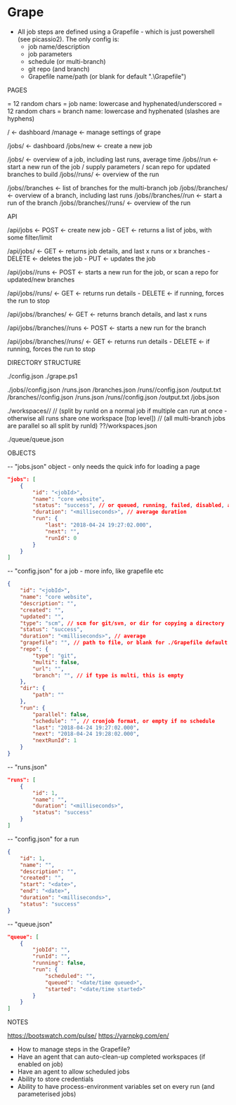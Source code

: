 # Grape

* All job steps are defined using a Grapefile - which is just powershell (see picassio2). The only config is:
    * job name/description
    * job parameters
    * schedule (or multi-branch)
    * git repo (and branch)
    * Grapefile name/path (or blank for default ".\Grapefile")



PAGES

<jobId>       = 12 random chars   =   job name: lowercase and hyphenated/underscored
<branchId>    = 12 random chars   =   branch name: lowercase and hyphenated (slashes are hyphens)

/                                                   <- dashboard
/manage                                             <- manage settings of grape

/jobs/                                              <- dashboard
/jobs/new                                           <- create a new job

/jobs/<jobId>                                       <- overview of a job, including last runs, average time
/jobs/<jobId>/run                                   <- start a new run of the job / supply parameters / scan repo for updated branches to build
/jobs/<jobId>/runs/<runId>                          <- overview of the run

/jobs/<jobId>/branches                              <- list of branches for the multi-branch job
/jobs/<jobId>/branches/<branchId>                   <- overview of a branch, including last runs
/jobs/<jobId>/branches/<branchId>/run               <- start a run of the branch
/jobs/<jobId>/branches/<branchId>/runs/<runId>      <- overview of the run




API

/api/jobs                                            <- POST     <- create new job
                                                      - GET      <- returns a list of jobs, with some filter/limit

/api/jobs/<jobId>                                    <- GET      <- returns job details, and last x runs or x branches
                                                      - DELETE   <- deletes the job
                                                      - PUT      <- updates the job

/api/jobs/<jobId>/runs                               <- POST     <- starts a new run for the job, or scan a repo for updated/new branches

/api/jobs/<jobId>/runs/<runId>                       <- GET      <- returns run details
                                                      - DELETE   <- if running, forces the run to stop

/api/jobs/<jobId>/branches/<branchId>                <- GET      <- returns branch details, and last x runs

/api/jobs/<jobId>/branches/<branchId>/runs           <- POST     <- starts a new run for the branch

/api/jobs/<jobId>/branches/<branchId>/runs/<runId>   <- GET      <- returns run details
                                                      - DELETE   <- if running, forces the run to stop




DIRECTORY STRUCTURE

./config.json
./grape.ps1

./jobs/<jobId>/config.json
              /runs.json
              /branches.json
              /runs/<runId>/config.json
                           /output.txt
              /branches/<branchId>/config.json
                                  /runs.json
                                  /runs/<runId>/config.json
                                               /output.txt
      /jobs.json

./workspaces/<jobId>/
                    /<runId>/ (split by runId on a normal job if multiple can run at once - otherwise all runs share one workspace [top level])
                    /<branchId>/<runId> (all multi-branch jobs are parallel so all split by runId)
          ??/workspaces.json

./queue/queue.json



OBJECTS

-- "jobs.json" object - only needs the quick info for loading a page

```json
"jobs": [
    {
        "id": "<jobId>",
        "name": "core website",
        "status": "success", // or queued, running, failed, disabled, aborted, or none
        "duration": "<milliseconds>", // average duration
        "run": {
            "last": "2018-04-24 19:27:02.000",
            "next": "",
            "runId": 0
        }
    }
]
```

-- "config.json" for a job - more info, like grapefile etc

```json
{
    "id": "<jobId>",
    "name": "core website",
    "description": "",
    "created": "",
    "updated": "",
    "type": "scm", // scm for git/svn, or dir for copying a directory
    "status": "success",
    "duration": "<milliseconds>", // average
    "grapefile": "", // path to file, or blank for ./Grapefile default
    "repo": {
        "type": "git",
        "multi": false,
        "url": "",
        "branch": "", // if type is multi, this is empty
    },
    "dir": {
        "path": ""
    },
    "run": {
        "parallel": false,
        "schedule": "", // cronjob format, or empty if no schedule
        "last": "2018-04-24 19:27:02.000",
        "next": "2018-04-24 19:28:02.000",
        "nextRunId": 1
    }
}
```

-- "runs.json"

```json
"runs": [
    {
        "id": 1,
        "name": "",
        "duration": "<milliseconds>",
        "status": "success"
    }
]
```

-- "config.json" for a run

```json
{
    "id": 1,
    "name": "",
    "description": "",
    "created": "",
    "start": "<date>",
    "end": "<date>",
    "duration": "<milliseconds>",
    "status": "success"
}
```

-- "queue.json"

```json
"queue": [
    {
        "jobId": "",
        "runId": "",
        "running": false,
        "run": {
            "scheduled": "",
            "queued": "<date/time queued>",
            "started": "<date/time started>"
        }
    }
]
```


NOTES

https://bootswatch.com/pulse/
https://yarnpkg.com/en/

* How to manage steps in the Grapefile?
* Have an agent that can auto-clean-up completed workspaces (if enabled on job)
* Have an agent to allow scheduled jobs
* Ability to store credentials
* Ability to have process-environment variables set on every run (and parameterised jobs)
